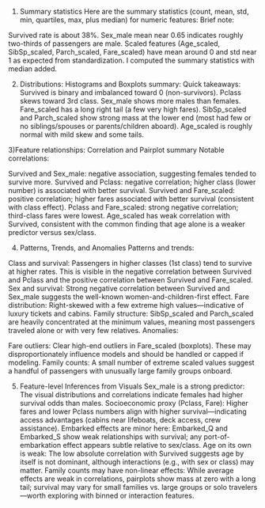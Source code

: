 1) Summary statistics
Here are the summary statistics (count, mean, std, min, quartiles, max, plus median) for numeric features:
Brief note:

Survived rate is about 38%.
Sex_male mean near 0.65 indicates roughly two-thirds of passengers are male.
Scaled features (Age_scaled, SibSp_scaled, Parch_scaled, Fare_scaled) have mean around 0 and std near 1 as expected from standardization.
I computed the summary statistics with median added.

2) Distributions: Histograms and Boxplots summary:
   Quick takeaways:
Survived is binary and imbalanced toward 0 (non-survivors).
Pclass skews toward 3rd class.
Sex_male shows more males than females.
Fare_scaled has a long right tail (a few very high fares).
SibSp_scaled and Parch_scaled show strong mass at the lower end (most had few or no siblings/spouses or parents/children aboard).
Age_scaled is roughly normal with mild skew and some tails.

3)Feature relationships: Correlation and Pairplot summary
Notable correlations:

Survived and Sex_male: negative association, suggesting females tended to survive more.
Survived and Pclass: negative correlation; higher class (lower number) is associated with better survival.
Survived and Fare_scaled: positive correlation; higher fares associated with better survival (consistent with class effect).
Pclass and Fare_scaled: strong negative correlation; third-class fares were lowest.
Age_scaled has weak correlation with Survived, consistent with the common finding that age alone is a weaker predictor versus sex/class.

4) Patterns, Trends, and Anomalies
Patterns and trends:

Class and survival: Passengers in higher classes (1st class) tend to survive at higher rates. This is visible in the negative correlation between Survived and Pclass and the positive correlation between Survived and Fare_scaled.
Sex and survival: Strong negative correlation between Survived and Sex_male suggests the well-known women-and-children-first effect.
Fare distribution: Right-skewed with a few extreme high values—indicative of luxury tickets and cabins.
Family structure: SibSp_scaled and Parch_scaled are heavily concentrated at the minimum values, meaning most passengers traveled alone or with very few relatives.
Anomalies:

Fare outliers: Clear high-end outliers in Fare_scaled (boxplots). These may disproportionately influence models and should be handled or capped if modeling.
Family counts: A small number of extreme scaled values suggest a handful of passengers with unusually large family groups onboard.

5) Feature-level Inferences from Visuals
Sex_male is a strong predictor: The visual distributions and correlations indicate females had higher survival odds than males.
Socioeconomic proxy (Pclass, Fare): Higher fares and lower Pclass numbers align with higher survival—indicating access advantages (cabins near lifeboats, deck access, crew assistance).
Embarked effects are minor here: Embarked_Q and Embarked_S show weak relationships with survival; any port-of-embarkation effect appears subtle relative to sex/class.
Age on its own is weak: The low absolute correlation with Survived suggests age by itself is not dominant, although interactions (e.g., with sex or class) may matter.
Family counts may have non-linear effects: While average effects are weak in correlations, pairplots show mass at zero with a long tail; survival may vary for small families vs. large groups or solo travelers—worth exploring with binned or interaction features.

